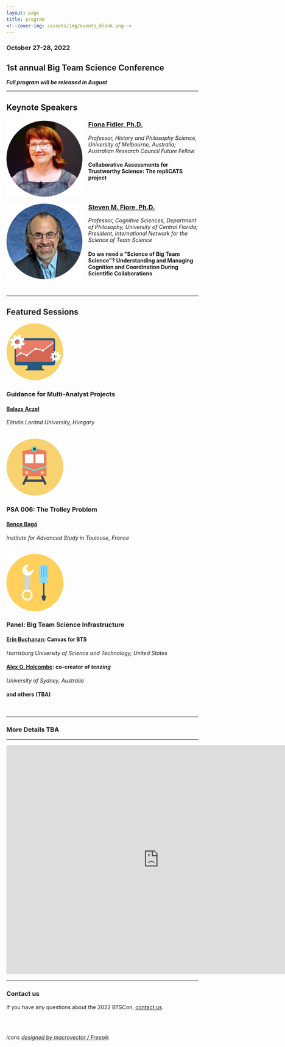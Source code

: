 ```yaml
---
layout: page
title: program
<!--cover-img: /assets/img/events_blank.png-->
---
```


### October 27-28, 2022 
## 1st annual Big Team Science Conference

<b><i>Full program will be released in August</i></b>

***
## Keynote Speakers

<section>
  <a href="https://findanexpert.unimelb.edu.au/profile/3224-fiona-fidler#"><img src="/assets/img/FidlerHeadshot.png" alt="Fiona Fidler, Ph.D." width="200" height="200" style="float: left; margin-right: 15px;"></a>
  <h3><a href="https://findanexpert.unimelb.edu.au/profile/3224-fiona-fidler#">Fiona Fidler, Ph.D.</a></h3>
  <i>Professor, History and Philosophy Science, University of Melbourne, Australia; Australian Research Council Future Fellow</i>
  <h4>Collaborative Assessments for Trustworthy Science: The repliCATS project</h4>
</section>
<br>
<section>
  <a href="https://csl.ist.ucf.edu/People"><img src="/assets/img/FioreHeadshot.png" alt="Steven M. Fiore, Ph.D." width="200" height="200" style="float: left; margin-right: 15px;"></a>
  <h3><a href="https://csl.ist.ucf.edu/People">Steven M. Fiore, Ph.D.</a></h3>
  <i>Professor, Cognitive Sciences, Department of Philosophy, University of Central Florida; President, International Network for the Science of Team Science</i>
  <h4>Do we need a "Science of Big Team Science"?  Understanding and Managing Cognition and Coordination During Scientific Collaborations</h4>
</section>
<br>

***
## Featured Sessions

<section>
  <div class="container">
    <div class="row justify-content-around">
      <div class="col-sm-3">
        <a href="https://www.nature.com/articles/d41586-022-01332-8"><img src="/assets/img/analysis.png" alt="analysis" width="150" height="150"></a>
      </div>
      <div class="col-sm-9">
        <h3>Guidance for Multi-Analyst Projects</h3>
        <h4><a href="http://decisionlab.elte.hu/members/balazs-aczel/">Balazs Aczel</a></h4>
        <i>Eötvös Loránd University, Hungary</i>
      </div>
    </div>
    <br>
    <div class="row justify-content-around">
      <div class="col=sm-3">
        <br>
        <a href="https://psysciacc.org/006-trolley-problem/"><img src="/assets/img/trolley.png" alt="trolley" width="150" height="150"></a>
      </div>
      <div class="col-sm-9">
        <h3>PSA 006: The Trolley Problem</h3>
        <h4><a href="https://www.iast.fr/people/bence-bago">Bence Bagó</a></h4>
        <i>Institute for Advanced Study in Toulouse, France</i>
      </div>
    </div>
    <br>
    <div class="row justify-content-around">
      <div class="col=sm-3">
        <br>
        <a href=""><img src="/assets/img/tools.png" alt="tools" width="150" height="150"></a>
      </div>
      <div class="col-sm-9">
        <h3>Panel: Big Team Science Infrastructure</h3>
        <h4><a href="https://www.aggieerin.com/page/about/">Erin Buchanan</a>: Canvas for BTS</h4>
        <i>Harrisburg University of Science and Technology, United States</i>
        <h4><a href="https://www.sydney.edu.au/science/about/our-people/academic-staff/alex-holcombe.html">Alex O. Holcombe</a>: co-creator of <i>tenzing</i></h4>
        <i>University of Sydney, Australia</i>
        <h4>and others (TBA)</h4>
      </div>
    </div>
  </div>
</section>

<!--
      <a href=""><img src="/assets/img/tools.png" alt="tools" width="150" height="150" style="float: left; margin-right: 15px;"></a>
      <h3>Panel: Big Team Science Infrastructure</h3>
      <h4><a href="https://www.aggieerin.com/page/about/">Erin Buchanan</a>: Canvas for BTS</h4>
      <i>Harrisburg University of Science and Technology, United States</i>
      <h4><a href="https://www.sydney.edu.au/science/about/our-people/academic-staff/alex-holcombe.html">Alex O. Holcombe</a>: co-creator of <i>tenzing</i></h4>
      <i>University of Sydney, Australia</i>
      <h4>and others (TBA)</h4>
-->    


<br>


***
### More Details TBA

***
<iframe src="https://calendar.google.com/calendar/embed?src=bigteamscienceconference%40gmail.com&ctz=America%2FLos_Angeles" style="border: 0" width="800" height="600" frameborder="0" scrolling="no"></iframe>

***

### Contact us
If you have any questions about the 2022 BTSCon, [contact us](mailto:bigteamscienceconference@gmail.com).

<br>
<br>

*icons <a href="http://www.freepik.com">designed by macrovector / Freepik</a>*